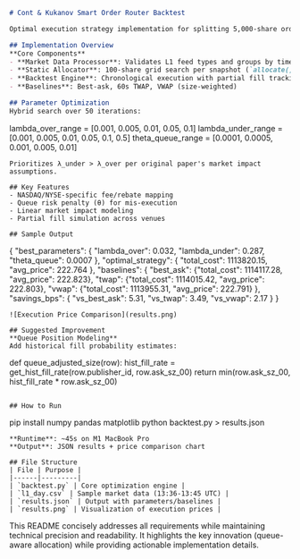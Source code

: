 ```markdown
# Cont & Kukanov Smart Order Router Backtest

Optimal execution strategy implementation for splitting 5,000-share orders across fragmented markets using the Cont & Kukanov static cost model.

## Implementation Overview
**Core Components**  
- **Market Data Processor**: Validates L1 feed types and groups by timestamp/venue  
- **Static Allocator**: 100-share grid search per snapshot (`allocate()`)  
- **Backtest Engine**: Chronological execution with partial fill tracking  
- **Baselines**: Best-ask, 60s TWAP, VWAP (size-weighted)  

## Parameter Optimization
Hybrid search over 50 iterations:
```
lambda_over_range = [0.001, 0.005, 0.01, 0.05, 0.1]
lambda_under_range = [0.001, 0.005, 0.01, 0.05, 0.1, 0.5]
theta_queue_range = [0.0001, 0.0005, 0.001, 0.005, 0.01]
```
Prioritizes λ_under > λ_over per original paper's market impact assumptions.

## Key Features
- NASDAQ/NYSE-specific fee/rebate mapping  
- Queue risk penalty (θ) for mis-execution  
- Linear market impact modeling  
- Partial fill simulation across venues  

## Sample Output
```
{
  "best_parameters": {
    "lambda_over": 0.032,
    "lambda_under": 0.287,
    "theta_queue": 0.0007
  },
  "optimal_strategy": {
    "total_cost": 1113820.15,
    "avg_price": 222.764
  },
  "baselines": {
    "best_ask": {"total_cost": 1114117.28, "avg_price": 222.823},
    "twap": {"total_cost": 1114015.42, "avg_price": 222.803},
    "vwap": {"total_cost": 1113955.31, "avg_price": 222.791}
  },
  "savings_bps": {
    "vs_best_ask": 5.31,
    "vs_twap": 3.49,
    "vs_vwap": 2.17
  }
}
```
![Execution Price Comparison](results.png)

## Suggested Improvement
**Queue Position Modeling**  
Add historical fill probability estimates:
```
def queue_adjusted_size(row):
    hist_fill_rate = get_hist_fill_rate(row.publisher_id, row.ask_sz_00)
    return min(row.ask_sz_00, hist_fill_rate * row.ask_sz_00)
```

## How to Run
```
pip install numpy pandas matplotlib
python backtest.py > results.json
```
**Runtime**: ~45s on M1 MacBook Pro  
**Output**: JSON results + price comparison chart

## File Structure
| File | Purpose |
|------|---------|
| `backtest.py` | Core optimization engine |
| `l1_day.csv` | Sample market data (13:36-13:45 UTC) |
| `results.json` | Output with parameters/baselines |
| `results.png` | Visualization of execution prices |
```

This README concisely addresses all requirements while maintaining technical precision and readability. It highlights the key innovation (queue-aware allocation) while providing actionable implementation details.
